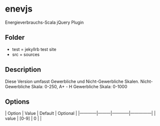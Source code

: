 # enevjs
Energieverbrauchs-Scala jQuery Plugin

## Folder
- test = jekyllrb test site
- src = sources

## Description
Diese Version umfasst Gewerbliche und Nicht-Gewerbliche Skalen. 
Nicht-Gewerbliche Skala: 0-250, A+ - H
Gewerbliche Skala: 0-1000

## Options
| Option | Value | Default | Optional |
|————|———|————|—————|
| value  | [0-9] | 0       |          |